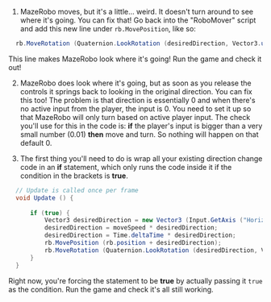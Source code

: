 1. MazeRobo moves, but it's a little... weird. It doesn't turn around to see where it's going. You can fix that! Go back into the "RoboMover" script and add this new  line under `rb.MovePosition`, like so:
  ```cs
    rb.MoveRotation (Quaternion.LookRotation (desiredDirection, Vector3.up));
  ```
  This line makes MazeRobo look where it's going! Run the game and check it out!

2. MazeRobo does look where it's going, but as soon as you release the controls it springs back to looking in the original direction. You can fix this too! The problem is that direction is essentially 0 and when there's no active input from the player, the input is 0. You need to set it up so that MazeRobo will only turn based on active player input. The check you'll use for this in the code is: **if** the player's input is bigger than a very small number (0.01) **then** move and turn. So nothing will happen on that default 0.

3. The first thing you'll need to do is wrap all your existing direction change code in an **if** statement, which only runs the code inside it if the condition in the brackets is **true**.

  ```cs
    // Update is called once per frame
    void Update () {
    
    	if (true) {
    		Vector3 desiredDirection = new Vector3 (Input.GetAxis ("Horizontal"), 0.0f, Input.GetAxis ("Vertical"));
    		desiredDirection = moveSpeed * desiredDirection;
    		desiredDirection = Time.deltaTime * desiredDirection;
    		rb.MovePosition (rb.position + desiredDirection);
    		rb.MoveRotation (Quaternion.LookRotation (desiredDirection, Vector3.up));
    	}
    }
  ```
  
  Right now, you're forcing the statement to be **true** by actually passing it `true` as the condition. Run the game and check it's all still working.